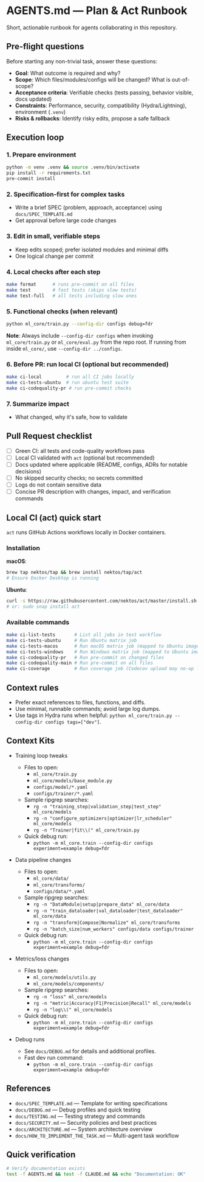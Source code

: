 # AGENTS.md — Plan & Act Runbook

Short, actionable runbook for agents collaborating in this repository.

## Pre-flight questions

Before starting any non-trivial task, answer these questions:

- **Goal**: What outcome is required and why?
- **Scope**: Which files/modules/configs will be changed? What is out-of-scope?
- **Acceptance criteria**: Verifiable checks (tests passing, behavior visible, docs updated)
- **Constraints**: Performance, security, compatibility (Hydra/Lightning), environment (`.venv`)
- **Risks & rollbacks**: Identify risky edits, propose a safe fallback

## Execution loop

### 1. Prepare environment
```bash
python -m venv .venv && source .venv/bin/activate
pip install -r requirements.txt
pre-commit install
```

### 2. Specification-first for complex tasks
- Write a brief SPEC (problem, approach, acceptance) using `docs/SPEC_TEMPLATE.md`
- Get approval before large code changes

### 3. Edit in small, verifiable steps
- Keep edits scoped; prefer isolated modules and minimal diffs
- One logical change per commit

### 4. Local checks after each step
```bash
make format      # runs pre-commit on all files
make test        # fast tests (skips slow tests)
make test-full   # all tests including slow ones
```

### 5. Functional checks (when relevant)
```bash
python ml_core/train.py --config-dir configs debug=fdr
```
**Note**: Always include `--config-dir configs` when invoking `ml_core/train.py` or `ml_core/eval.py` from the repo root. If running from inside `ml_core/`, use `--config-dir ../configs`.

### 6. Before PR: run local CI (optional but recommended)
```bash
make ci-local         # run all CI jobs locally
make ci-tests-ubuntu  # run ubuntu test suite
make ci-codequality-pr # run pre-commit checks
```

### 7. Summarize impact
- What changed, why it's safe, how to validate

## Pull Request checklist

- [ ] Green CI: all tests and code-quality workflows pass
- [ ] Local CI validated with `act` (optional but recommended)
- [ ] Docs updated where applicable (README, configs, ADRs for notable decisions)
- [ ] No skipped security checks; no secrets committed
- [ ] Logs do not contain sensitive data
- [ ] Concise PR description with changes, impact, and verification commands

## Local CI (act) quick start

`act` runs GitHub Actions workflows locally in Docker containers.

### Installation

**macOS**:
```bash
brew tap nektos/tap && brew install nektos/tap/act
# Ensure Docker Desktop is running
```

**Ubuntu**:
```bash
curl -s https://raw.githubusercontent.com/nektos/act/master/install.sh | sudo bash
# or: sudo snap install act
```

### Available commands

```bash
make ci-list-tests       # List all jobs in test workflow
make ci-tests-ubuntu     # Run Ubuntu matrix job
make ci-tests-macos      # Run macOS matrix job (mapped to Ubuntu image)
make ci-tests-windows    # Run Windows matrix job (mapped to Ubuntu image)
make ci-codequality-pr   # Run pre-commit on changed files
make ci-codequality-main # Run pre-commit on all files
make ci-coverage         # Run coverage job (Codecov upload may no-op locally)
```

## Context rules

- Prefer exact references to files, functions, and diffs.
- Use minimal, runnable commands; avoid large log dumps.
- Use tags in Hydra runs when helpful: `python ml_core/train.py --config-dir configs tags=["dev"]`.

## Context Kits

- Training loop tweaks

  - Files to open:
    - `ml_core/train.py`
    - `ml_core/models/base_module.py`
    - `configs/model/*.yaml`
    - `configs/trainer/*.yaml`
  - Sample ripgrep searches:
    - `rg -n "training_step|validation_step|test_step" ml_core/models`
    - `rg -n "configure_optimizers|optimizer|lr_scheduler" ml_core/models`
    - `rg -n "Trainer|fit\\(" ml_core/train.py`
  - Quick debug run:
    - `python -m ml_core.train --config-dir configs experiment=example debug=fdr`

- Data pipeline changes

  - Files to open:
    - `ml_core/data/`
    - `ml_core/transforms/`
    - `configs/data/*.yaml`
  - Sample ripgrep searches:
    - `rg -n "DataModule|setup|prepare_data" ml_core/data`
    - `rg -n "train_dataloader|val_dataloader|test_dataloader" ml_core/data`
    - `rg -n "transform|Compose|Normalize" ml_core/transforms`
    - `rg -n "batch_size|num_workers" configs/data configs/trainer`
  - Quick debug run:
    - `python -m ml_core.train --config-dir configs experiment=example debug=fdr`

- Metrics/loss changes

  - Files to open:
    - `ml_core/models/utils.py`
    - `ml_core/models/components/`
  - Sample ripgrep searches:
    - `rg -n "loss" ml_core/models`
    - `rg -n "metric|Accuracy|F1|Precision|Recall" ml_core/models`
    - `rg -n "log\\(" ml_core/models`
  - Quick debug run:
    - `python -m ml_core.train --config-dir configs experiment=example debug=fdr`

- Debug runs

  - See `docs/DEBUG.md` for details and additional profiles.
  - Fast dev run command:
    - `python -m ml_core.train --config-dir configs experiment=example debug=fdr`

## References

- `docs/SPEC_TEMPLATE.md` — Template for writing specifications
- `docs/DEBUG.md` — Debug profiles and quick testing
- `docs/TESTING.md` — Testing strategy and commands
- `docs/SECURITY.md` — Security policies and best practices
- `docs/ARCHITECTURE.md` — System architecture overview
- `docs/HOW_TO_IMPLEMENT_THE_TASK.md` — Multi-agent task workflow

## Quick verification

```bash
# Verify documentation exists
test -f AGENTS.md && test -f CLAUDE.md && echo "Documentation: OK"
```
